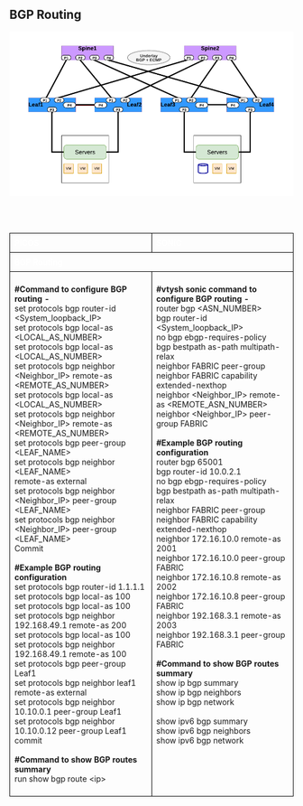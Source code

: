 ## BGP Routing 

![BGP-Routing ](../img/BGP-Routing.png)

<style>
  table {
    border-collapse: collapse;
    table-layout: fixed;
    width: 100%;
  }

  th, td {
    border: 1px solid black;
    padding: 8px;
    text-align: left;
    vertical-align: top;
    word-wrap: break-word;
    width: 50%; 
  }

  th {
    color: white;
    background-color: ;
  }
</style>

<br></br>

<table>
<tr>
<th>PICOS</th>
<th>SONiC</th>
</tr>
<tr>
<th colspan='2'>BGP Routing</th>
</tr>
<tr>
<td>

<b>#Command to configure BGP routing -</b><br>
set protocols bgp router-id &lt;System_loopback_IP><br>
 set protocols bgp local-as &lt;LOCAL_AS_NUMBER><br>
 set protocols bgp local-as &lt;LOCAL_AS_NUMBER><Br>
 set protocols bgp neighbor &lt;Neighbor_IP> remote-as &lt;REMOTE_AS_NUMBER><br>
 set protocols bgp local-as &lt;LOCAL_AS_NUMBER><br>
 set protocols bgp neighbor &lt;Neighbor_IP>  remote-as &lt;REMOTE_AS_NUMBER><br>
 set protocols bgp peer-group &lt;LEAF_NAME><br>
 set protocols bgp neighbor &lt;LEAF_NAME><br>
 remote-as external<br>
 set protocols bgp neighbor &lt;Neighbor_IP> peer-group &lt;LEAF_NAME><br>
 set protocols bgp neighbor &lt;Neighbor_IP>  peer-group &lt;LEAF_NAME><br>
Commit<br>
</br>
<b>#Example BGP routing configuration</b><br>
 set protocols bgp router-id 1.1.1.1<br>
 set protocols bgp local-as 100<Br>
 set protocols bgp local-as 100<br>
 set protocols bgp neighbor 192.168.49.1 remote-as 200<br>
 set protocols bgp local-as 100<br>
 set protocols bgp neighbor 192.168.49.1 remote-as 100<br>
 set protocols bgp peer-group Leaf1<br>
 set protocols bgp neighbor leaf1 remote-as external<br>
 set protocols bgp neighbor 10.10.0.1 peer-group Leaf1<br>
 set protocols bgp neighbor 10.10.0.12 peer-group Leaf1<br>
commit<br>
</br>
<b>#Command to show BGP routes summary</b><br>
run show bgp route &lt;ip>

</td>
<td>

<b>#vtysh sonic command  to configure BGP routing -</b><br>
router bgp &lt;ASN_NUMBER><br>
bgp router-id &lt;System_loopback_IP><br>
no bgp ebgp-requires-policy<br>
bgp bestpath as-path multipath-relax<br>
neighbor FABRIC peer-group<br>
neighbor FABRIC capability extended-nexthop<br>
neighbor &lt;Neighbor_IP>  remote-as &lt;REMOTE_ASN_NUMBER><br>
neighbor &lt;Neighbor_IP>  peer-group FABRIC<br>
</br>
<b>#Example BGP routing configuration</b><br>
router bgp 65001<br>
bgp router-id 10.0.2.1<br>
no bgp ebgp-requires-policy<br>
bgp bestpath as-path multipath-relax<br>
neighbor FABRIC peer-group<br>
neighbor FABRIC capability extended-nexthop<br>
neighbor 172.16.10.0 remote-as 2001<br>
neighbor 172.16.10.0 peer-group FABRIC<br>
neighbor 172.16.10.8 remote-as 2002<br>
neighbor 172.16.10.8 peer-group FABRIC<br>
neighbor 192.168.3.1 remote-as 2003<br>
neighbor 192.168.3.1 peer-group FABRIC<br>
</br>
<b>#Command to show BGP routes summary</b><br>
show ip bgp summary<br>
show ip bgp neighbors<br>
show ip bgp network<br>
</br>
show ipv6 bgp summary</br>
show ipv6 bgp neighbors<br>
show ipv6 bgp network<Br>
</br>
</td>
</tr>
</table>